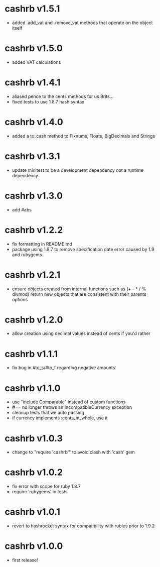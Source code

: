 cashrb v1.5.1
=============
 - added .add_vat and .remove_vat methods that operate on the object itself

cashrb v1.5.0
=============
 - added VAT calculations

cashrb v1.4.1
=============
 - aliased pence to the cents methods for us Brits...
 - fixed tests to use 1.8.7 hash syntax

 cashrb v1.4.0
=============
 - added a to_cash method to Fixnums, Floats, BigDecimals and Strings

cashrb v1.3.1
=============
 - update minitest to be a development dependency not a runtime dependency

cashrb v1.3.0
=============
 - add #abs

cashrb v1.2.2
=============
 - fix formatting in README.md
 - package using 1.8.7 to remove specification date error caused by 1.9 and
   rubygems

cashrb v1.2.1
=============
 - ensure objects created from internal functions such as (+ - * / % divmod)
   return new objects that are consistent with their parents options

cashrb v1.2.0
=============
 - allow creation using decimal values instead of cents if you'd rather

cashrb v1.1.1
=============
 - fix bug in #to_s/#to_f regarding negative amounts

cashrb v1.1.0
=============
 - use "include Comparable" instead of custom functions
 - #== no longer throws an IncompatibleCurrency exception
 - cleanup tests that we auto passing
 - if currency implements :cents_in_whole, use it

cashrb v1.0.3
=============
 - change to "require 'cashrb'" to avoid clash with 'cash' gem

cashrb v1.0.2
=============
 - fix error with scope for ruby 1.8.7
 - require 'rubygems' in tests

cashrb v1.0.1
=============
 - revert to hashrocket syntax for compatibility with rubies prior to 1.9.2

cashrb v1.0.0
=============
 - first release!
